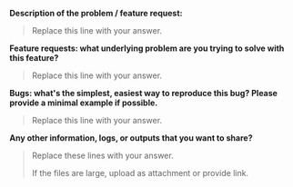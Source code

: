 **Description of the problem / feature request:**

> Replace this line with your answer.

**Feature requests: what underlying problem are you trying to solve with this feature?**

> Replace this line with your answer.

**Bugs: what's the simplest, easiest way to reproduce this bug? Please provide a minimal example if possible.**

> Replace this line with your answer.

**Any other information, logs, or outputs that you want to share?**

> Replace these lines with your answer.
>
> If the files are large, upload as attachment or provide link.
